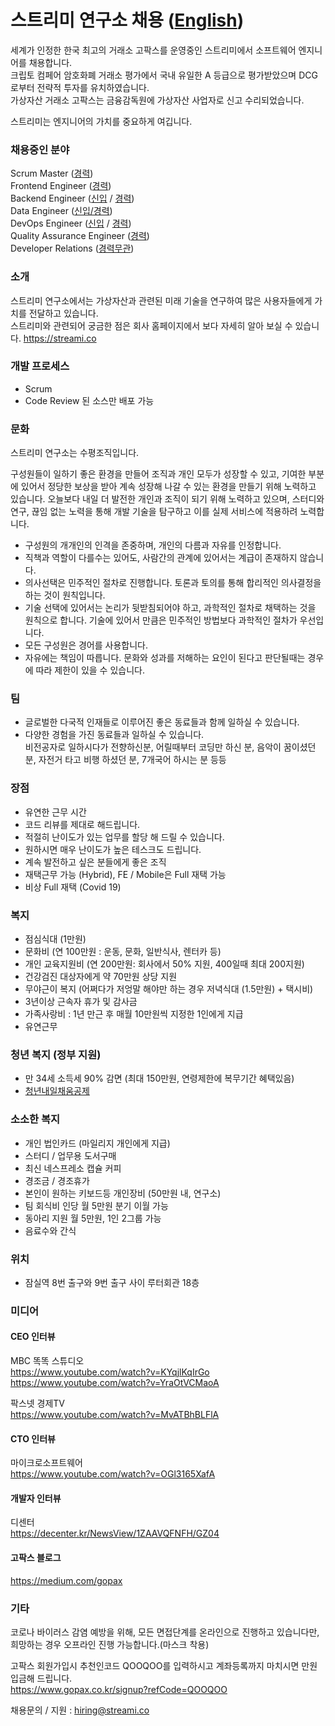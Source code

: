 # 스트리미 연구소 채용 ([English](README_eng.md))
세계가 인정한 한국 최고의 거래소 고팍스를 운영중인 스트리미에서 소프트웨어 엔지니어를 채용합니다.  
크립토 컴페어 암호화폐 거래소 평가에서 국내 유일한 A 등급으로 평가받았으며 DCG로부터 전략적 투자를 유치하였습니다.      
가상자산 거래소 고팍스는 금융감독원에 가상자산 사업자로 신고 수리되었습니다. 

스트리미는 엔지니어의 가치를 중요하게 여깁니다.  

### 채용중인 분야
Scrum Master ([경력](Scrum_Master.md))    
Frontend Engineer ([경력](Frontend_Engineer_Senior.md))     
Backend Engineer ([신입](Backend_Engineer.md) / [경력](Backend_Engineer_Senior.md))   
Data Engineer ([신입/경력](Data_Engineer.md))   
DevOps Engineer ([신입](DevOps_Engineer.md) / [경력](DevOps_Engineer_Senior.md))     
Quality Assurance Engineer ([경력](Quality_Assurance_Engineer_Senior.md))   
Developer Relations ([경력무관](Developer_Relations.md))    

### 소개
스트리미 연구소에서는 가상자산과 관련된 미래 기술을 연구하여 많은 사용자들에게 가치를 전달하고 있습니다.   
스트리미와 관련되어 궁금한 점은 회사 홈페이지에서 보다 자세히 알아 보실 수 있습니다. 
https://streami.co


### 개발 프로세스
- Scrum
- Code Review 된 소스만 배포 가능 

### 문화
스트리미 연구소는 수평조직입니다.  

구성원들이 일하기 좋은 환경을 만들어 조직과 개인 모두가 성장할 수 있고, 기여한 부분에 있어서 정당한 보상을 받아 계속 성장해 나갈 수 있는 환경을 만들기 위해 노력하고 있습니다. 
오늘보다 내일 더 발전한 개인과 조직이 되기 위해 노력하고 있으며, 스터디와 연구, 끊임 없는 노력을 통해 개발 기술을 탐구하고 이를 실제 서비스에 적용하려 노력합니다. 

- 구성원의 개개인의 인격을 존중하며, 개인의 다름과 자유를 인정합니다. 
- 직책과 역할이 다를수는 있어도, 사람간의 관계에 있어서는 계급이 존재하지 않습니다. 
- 의사선택은 민주적인 절차로 진행합니다. 토론과 토의를 통해 합리적인 의사결정을 하는 것이 원칙입니다. 
- 기술 선택에 있어서는 논리가 뒷받침되어야 하고, 과학적인 절차로 채택하는 것을 원칙으로 합니다. 
  기술에 있어서 만큼은 민주적인 방법보다 과학적인 절차가 우선입니다.  
- 모든 구성원은 경어를 사용합니다.
- 자유에는 책임이 따릅니다. 문화와 성과를 저해하는 요인이 된다고 판단될때는 경우에 따라 제한이 있을 수 있습니다. 

### 팀
- 글로벌한 다국적 인재들로 이루어진 좋은 동료들과 함께 일하실 수 있습니다.
- 다양한 경험을 가진 동료들과 일하실 수 있습니다.    
  비전공자로 일하시다가 전향하신분, 어릴때부터 코딩만 하신 분, 음악이 꿈이셨던 분, 자전거 타고 비행 하셨던 분, 7개국어 하시는 분 등등
 
### 장점
- 유연한 근무 시간 
- 코드 리뷰를 제대로 해드립니다. 
- 적절히 난이도가 있는 업무를 할당 해 드릴 수 있습니다. 
- 원하시면 매우 난이도가 높은 테스크도 드립니다. 
- 계속 발전하고 싶은 분들에게 좋은 조직    
- 재택근무 가능 (Hybrid), FE / Mobile은 Full 재택 가능   
- 비상 Full 재택 (Covid 19)   
  
### 복지
- 점심식대 (1만원)
- 문화비 (연 100만원 : 운동, 문화, 일반식사, 렌터카 등)
- 개인 교육지원비 (연 200만원: 회사에서 50% 지원, 400일때 최대 200지원)
- 건강검진 대상자에게 약 70만원 상당 지원
- 무야근이 복지 (어쩌다가 저엉말 해야만 하는 경우 저녁식대 (1.5만원) + 택시비)
- 3년이상 근속자 휴가 및 감사금
- 가족사랑비 : 1년 만근 후 매월 10만원씩 지정한 1인에게 지급
- 유연근무

### 청년 복지 (정부 지원)
- 만 34세 소득세 90% 감면 (최대 150만원, 연령제한에 복무기간 혜택있음)
- [청년내일채움공제](https://www.work.go.kr/youngtomorrow)

### 소소한 복지
- 개인 법인카드 (마일리지 개인에게 지급)
- 스터디 / 업무용 도서구매
- 최신 네스프레소 캡슐 커피
- 경조금 / 경조휴가
- 본인이 원하는 키보드등 개인장비 (50만원 내, 연구소)
- 팀 회식비 인당 월 5만원 분기 이월 가능
- 동아리 지원 월 5만원, 1인 2그룹 가능
- 음료수와 간식

### 위치
- 잠실역 8번 출구와 9번 출구 사이 루터회관 18층

### 미디어
#### CEO 인터뷰
MBC 똑똑 스튜디오   
https://www.youtube.com/watch?v=KYqjlKqIrGo     
https://www.youtube.com/watch?v=YraOtVCMaoA     
    
팍스넷 경제TV   
https://www.youtube.com/watch?v=MvATBhBLFlA   

#### CTO 인터뷰 
마이크로소프트웨어      
https://www.youtube.com/watch?v=OGl3165XafA   

#### 개발자 인터뷰   
디센터   
https://decenter.kr/NewsView/1ZAAVQFNFH/GZ04

#### 고팍스 블로그
https://medium.com/gopax     

### 기타
코로나 바이러스 감염 예방을 위해, 모든 면접단계를 온라인으로 진행하고 있습니다만, 희망하는 경우 오프라인 진행 가능합니다.(마스크 착용)     
     
고팍스 회원가입시 추천인코드 QOOQOO를 입력하시고 계좌등록까지 마치시면 만원 입금해 드립니다.       
https://www.gopax.co.kr/signup?refCode=QOOQOO     

채용문의 / 지원 : <hiring@streami.co>

